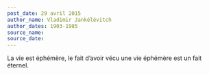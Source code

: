 ```yaml
---
post_date: 29 avril 2015
author_name: Vladimir Jankélévitch
author_dates: 1903-1985
source_name:
source_date:
---
```


La vie est éphémère, le fait d’avoir vécu une vie éphémère est un fait éternel.
